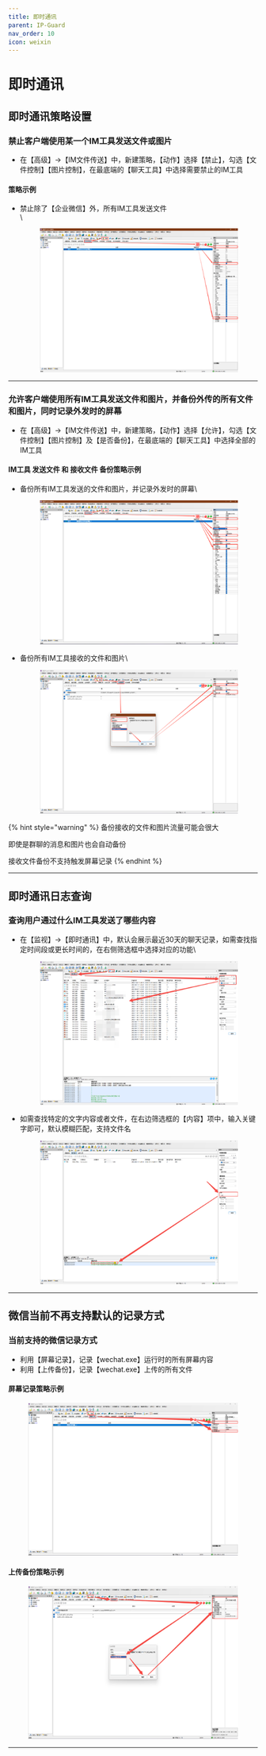 ```yaml
---
title: 即时通讯
parent: IP-Guard
nav_order: 10
icon: weixin
---
```


# 即时通讯

## 即时通讯策略设置

### 禁止客户端使用某一个IM工具发送文件或图片

* 在【高级】→【IM文件传送】中，新建策略，【动作】选择【禁止】，勾选【文件控制】【图片控制】，在最底端的【聊天工具】中选择需要禁止的IM工具

#### 策略示例

*   禁止除了【企业微信】外，所有IM工具发送文件\
    \


    <figure><img src="../../.gitbook/assets/image.png" alt=""><figcaption></figcaption></figure>

***



### 允许客户端使用所有IM工具发送文件和图片，并备份外传的所有文件和图片，同时记录外发时的屏幕

* 在【高级】→【IM文件传送】中，新建策略，【动作】选择【允许】，勾选【文件控制】【图片控制】及【是否备份】，在最底端的【聊天工具】中选择全部的IM工具

#### IM工具 发送文件 和 接收文件 备份策略示例

*   备份所有IM工具发送的文件和图片，并记录外发时的屏幕\


    <figure><img src="../../.gitbook/assets/image (1).png" alt=""><figcaption></figcaption></figure>


*   备份所有IM工具接收的文件和图片\


    <figure><img src="../../.gitbook/assets/image (2).png" alt=""><figcaption></figcaption></figure>

{% hint style="warning" %}
备份接收的文件和图片流量可能会很大

即使是群聊的消息和图片也会自动备份

接收文件备份不支持触发屏幕记录
{% endhint %}



***



## 即时通讯日志查询

### 查询用户通过什么IM工具发送了哪些内容

*   在【监视】→【即时通讯】中，默认会展示最近30天的聊天记录，如需查找指定时间段或更长时间的，在右侧筛选框中选择对应的功能\


    <figure><img src="../../.gitbook/assets/image (16).png" alt=""><figcaption></figcaption></figure>
*   如需查找特定的文字内容或者文件，在右边筛选框的【内容】项中，输入关键字即可，默认模糊匹配，支持文件名

    <figure><img src="../../.gitbook/assets/image (17).png" alt=""><figcaption></figcaption></figure>

***



## 微信当前不再支持默认的记录方式

### 当前支持的微信记录方式

* 利用【屏幕记录】，记录【wechat.exe】运行时的所有屏幕内容
* 利用【上传备份】，记录【wechat.exe】上传的所有文件

#### 屏幕记录策略示例

<figure><img src="../../.gitbook/assets/image (18).png" alt=""><figcaption></figcaption></figure>

#### 上传备份策略示例

<figure><img src="../../.gitbook/assets/image (19).png" alt=""><figcaption></figcaption></figure>

***
